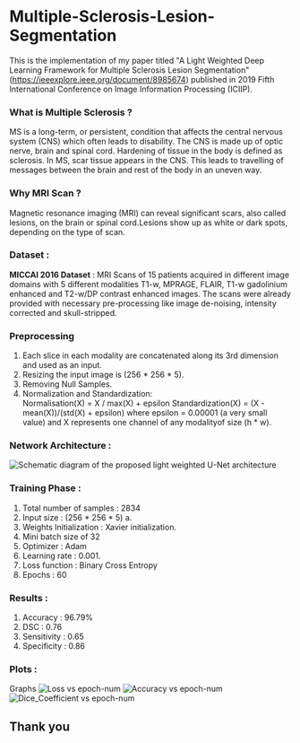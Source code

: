 # Multiple-Sclerosis-Lesion-Segmentation

This is the implementation of my paper titled "A Light Weighted Deep Learning Framework for Multiple Sclerosis Lesion Segmentation" (https://ieeexplore.ieee.org/document/8985674) published in  2019 Fifth International Conference on Image Information Processing (ICIIP). 

### What is Multiple Sclerosis ? 
MS is a long-term, or persistent, condition that affects the
central nervous system (CNS) which often leads to disability. The CNS is made up of optic nerve, brain and spinal cord.
Hardening of tissue in the body is defined as sclerosis. In MS,
scar tissue appears in the CNS. This leads to travelling of
messages between the brain and rest of the body in an uneven
way.

### Why MRI Scan ?
Magnetic resonance imaging (MRI) can reveal significant scars, also called lesions, on the brain or
spinal cord.Lesions show up as white or dark spots, depending on the type of scan.

### Dataset : 
**MICCAI 2016 Dataset** : MRI Scans of 15 patients acquired in different image domains
with 5 different modalities T1-w, MPRAGE, FLAIR, T1-w gadolinium enhanced and T2-w/DP contrast enhanced images.
The scans were already provided with necessary pre-processing like image de-noising, intensity
corrected and skull-stripped.

### Preprocessing
1. Each slice in each modality are concatenated along its 3rd dimension and used as an input. 
2. Resizing the input  image is (256 * 256 * 5). 
3. Removing Null  Samples.
3. Normalization and Standardization:  
        Normalisation(X)   = X / max(X) + epsilon
        Standardization(X) = (X - mean(X))/(std(X) + epsilon)
  where epsilon = 0.00001 (a very small value) and 
  X represents one channel of any modalityof size (h * w).
  

### Network Architecture :
![Schematic diagram of the proposed light weighted U-Net architecture](MS_Images/Architecture.png)

### Training Phase : 
1. Total number of samples :  2834 
2. Input size : (256 * 256 * 5) a.
3. Weights Initialization : Xavier initialization. 
4. Mini batch size of 32 
5. Optimizer : Adam
6. Learning rate :  0.001.
7. Loss function : Binary Cross Entropy 
8. Epochs : 60 

### Results :
1. Accuracy : 96.79%
2. DSC : 0.76 
3. Sensitivity : 0.65 
4. Specificity : 0.86

### Plots : 
Graphs
![Loss vs epoch-num](MS_Images/Loss.png)
![Accuracy vs epoch-num](MS_Images/Accuracy.png)
![Dice_Coefficient vs epoch-num](MS_Images/Dice_Coefficient.png)

##                                   Thank you 
